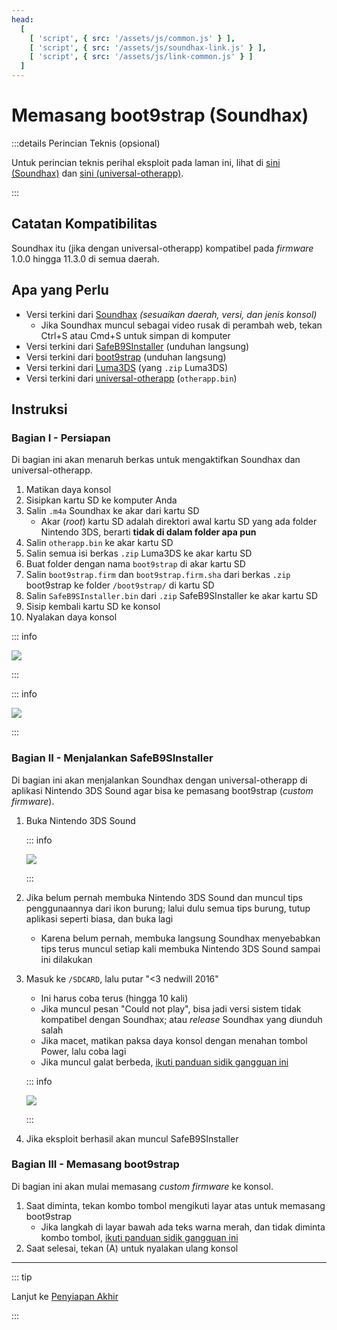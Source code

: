 ```yaml
---
head:
  [
    [ 'script', { src: '/assets/js/common.js' } ],
    [ 'script', { src: '/assets/js/soundhax-link.js' } ],
    [ 'script', { src: '/assets/js/link-common.js' } ]
  ]
---
```


# Memasang boot9strap (Soundhax)

:::details Perincian Teknis (opsional)

Untuk perincian teknis perihal eksploit pada laman ini, lihat di [sini (Soundhax)](https://github.com/nedwill/soundhax) dan [sini (universal-otherapp)](https://github.com/TuxSH/universal-otherapp).

:::

## Catatan Kompatibilitas

Soundhax itu (jika dengan universal-otherapp) kompatibel pada _firmware_ 1.0.0 hingga 11.3.0 di semua daerah.

## Apa yang Perlu

- Versi terkini dari [Soundhax](http://soundhax.com) _(sesuaikan daerah, versi, dan jenis konsol)_
    - Jika Soundhax muncul sebagai video rusak di perambah web, tekan Ctrl+S atau Cmd+S untuk simpan di komputer
- Versi terkini dari [SafeB9SInstaller](https://github.com/d0k3/SafeB9SInstaller/releases/download/v0.0.7/SafeB9SInstaller-20170605-122940.zip) (unduhan langsung)
- Versi terkini dari [boot9strap](https://github.com/SciresM/boot9strap/releases/download/1.4/boot9strap-1.4.zip) (unduhan langsung)
- Versi terkini dari [Luma3DS](https://github.com/LumaTeam/Luma3DS/releases/latest) (yang `.zip` Luma3DS)
- Versi terkini dari [universal-otherapp](https://github.com/TuxSH/universal-otherapp/releases/latest) (`otherapp.bin`)

## Instruksi

### Bagian I - Persiapan

Di bagian ini akan menaruh berkas untuk mengaktifkan Soundhax dan universal-otherapp.

1. Matikan daya konsol
2. Sisipkan kartu SD ke komputer Anda
3. Salin `.m4a` Soundhax ke akar dari kartu SD
    - Akar (_root_) kartu SD adalah direktori awal kartu SD yang ada folder Nintendo 3DS, berarti **tidak di dalam folder apa pun**
4. Salin `otherapp.bin` ke akar kartu SD
5. Salin semua isi berkas `.zip` Luma3DS ke akar kartu SD
6. Buat folder dengan nama `boot9strap` di akar kartu SD
7. Salin `boot9strap.firm` dan `boot9strap.firm.sha` dari berkas `.zip` boot9strap ke folder `/boot9strap/` di kartu SD
8. Salin `SafeB9SInstaller.bin` dari `.zip` SafeB9SInstaller ke akar kartu SD
9. Sisip kembali kartu SD ke konsol
10. Nyalakan daya konsol

::: info

![](/images/screenshots/soundhax/soundhax-root-layout.png)

:::

::: info

![](/images/screenshots/boot9strap-folder.png)

:::

### Bagian II - Menjalankan SafeB9SInstaller

Di bagian ini akan menjalankan Soundhax dengan universal-otherapp di aplikasi Nintendo 3DS Sound agar bisa ke pemasang boot9strap (_custom firmware_).

1. Buka Nintendo 3DS Sound

    ::: info

    ![](/images/screenshots/soundhax/soundhax-welcome.png)

    :::

2. Jika belum pernah membuka Nintendo 3DS Sound dan muncul tips penggunaannya dari ikon burung; lalui dulu semua tips burung, tutup aplikasi seperti biasa, dan buka lagi
    - Karena belum pernah, membuka langsung Soundhax menyebabkan tips terus muncul setiap kali membuka Nintendo 3DS Sound sampai ini dilakukan

3. Masuk ke `/SDCARD`, lalu putar "<3 nedwill 2016"

    - Ini harus coba terus (hingga 10 kali)
    - Jika muncul pesan "Could not play", bisa jadi versi sistem tidak kompatibel dengan Soundhax; atau _release_ Soundhax yang diunduh salah
    - Jika macet, matikan paksa daya konsol dengan menahan tombol Power, lalu coba lagi
    - Jika muncul galat berbeda, [ikuti panduan sidik gangguan ini](troubleshooting-soundhax)

    ::: info

    ![](/images/screenshots/soundhax/soundhax-launch.png)

    :::

4. Jika eksploit berhasil akan muncul SafeB9SInstaller

### Bagian III - Memasang boot9strap

Di bagian ini akan mulai memasang _custom firmware_ ke konsol.

1. Saat diminta, tekan kombo tombol mengikuti layar atas untuk memasang boot9strap
    - Jika langkah di layar bawah ada teks warna merah, dan tidak diminta kombo tombol, [ikuti panduan sidik gangguan ini](troubleshooting-soundhax)
2. Saat selesai, tekan (A) untuk nyalakan ulang konsol

<!--@include: ./_include/configure-luma3ds.md -->

<!--@include: ./_include/luma3ds-installed-note.md -->

___

::: tip

Lanjut ke [Penyiapan Akhir](finalizing-setup)

:::
